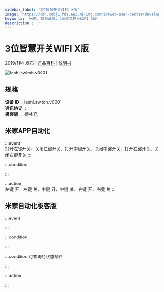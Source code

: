 ```yaml
---
sidebar_label: '3位智慧开关WIFI X版'
image: 'https://cdn.cnbj1.fds.api.mi-img.com/iotweb-user-center/developer_1679047615460j7XO3VPg.png?GalaxyAccessKeyId=AKVGLQWBOVIRQ3XLEW&Expires=9223372036854775807&Signature=+7GZ0OgKJc+Lx9uMnDqyXz5w06I='
keywords: '米家, 其他品牌, 3位智慧开关WIFI X版'
description : ''
---
```

# 3位智慧开关WIFI X版

2019/11/4 发布 | [产品百科](https://home.mi.com/webapp/content/baike/product/index.html?model=leshi.switch.v0001/) | [说明书](https://home.mi.com/views/introduction.html?model=leshi.switch.v0001&region=cn)

![leshi.switch.v0001](https://cdn.cnbj1.fds.api.mi-img.com/iotweb-user-center/developer_1679047615460j7XO3VPg.png?GalaxyAccessKeyId=AKVGLQWBOVIRQ3XLEW&Expires=9223372036854775807&Signature=+7GZ0OgKJc+Lx9uMnDqyXz5w06I=)

## 规格  
> 
**设备 ID** ：leshi.switch.v0001  
**通讯协议** ：  
**极客版**  ： 待补充 


## 米家APP自动化  

:::event  
打开左键开关、关闭左键开关、打开中键开关、关闭中键开关、打开右键开关、关闭右键开关
:::

:::condition  

:::

:::action   
左键 开、左键 关、中键 开、中键 关、右键 开、右键 关
:::

## 米家自动化极客版  

:::event  

:::

:::condition  

:::

:::condition 可查询的状态条件  

:::

:::action  

:::

        
